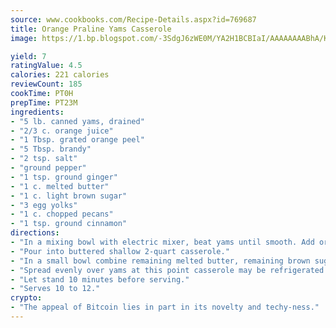 ```yaml
---
source: www.cookbooks.com/Recipe-Details.aspx?id=769687
title: Orange Praline Yams Casserole
image: https://1.bp.blogspot.com/-3SdgJ6zWE0M/YA2H1BCBIaI/AAAAAAAABhA/KLu9yTsYBMkJQudB_uFGwTypBtmTiBfZgCLcBGAsYHQ/s320/4.png

yield: 7
ratingValue: 4.5
calories: 221 calories
reviewCount: 185
cookTime: PT0H
prepTime: PT23M
ingredients:
- "5 lb. canned yams, drained"
- "2/3 c. orange juice"
- "1 Tbsp. grated orange peel"
- "5 Tbsp. brandy"
- "2 tsp. salt"
- "ground pepper"
- "1 tsp. ground ginger"
- "1 c. melted butter"
- "1 c. light brown sugar"
- "3 egg yolks"
- "1 c. chopped pecans"
- "1 tsp. ground cinnamon"
directions:
- "In a mixing bowl with electric mixer, beat yams until smooth. Add orange juice and peel, brandy, salt, pepper to taste, ginger, 1/4 cup melted butter, 1/3 cup brown sugar and egg yolks, beating until mixture is light and fluffy."
- "Pour into buttered shallow 2-quart casserole."
- "In a small bowl combine remaining melted butter, remaining brown sugar, pecans and cinnamon."
- "Spread evenly over yams at this point casserole may be refrigerated overnight. Bake at 350u00b0 for 45 to 50 minutes or until golden brown and bubbly."
- "Let stand 10 minutes before serving."
- "Serves 10 to 12."
crypto:
- "The appeal of Bitcoin lies in part in its novelty and techy-ness."
---
```

